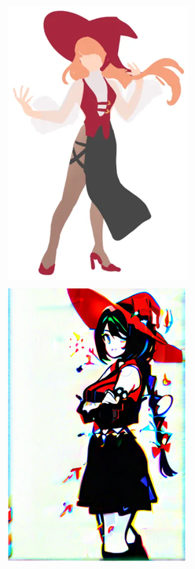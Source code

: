 
<!-- Image -->
![image](img2img/RedHat.webp)

<!-- Image -->
![image](img2img/00053-4093505824.png)